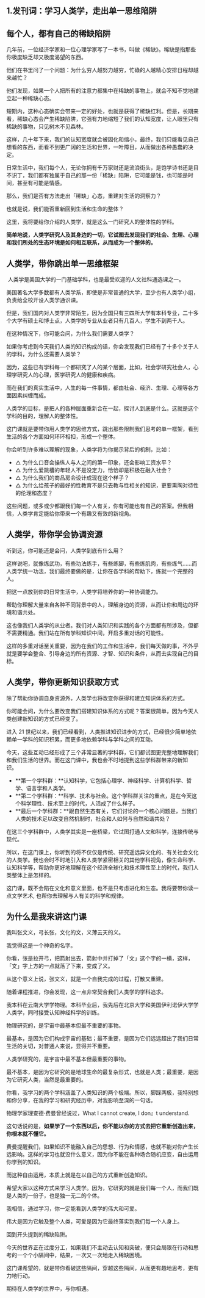 ## 1.发刊词：学习人类学，走出单一思维陷阱
每个人，都有自己的稀缺陷阱
-------------


几年前，一位经济学家和一位心理学家写了一本书，叫做《稀缺》。稀缺是指那些你极度缺乏却又极度渴望的东西。


他们在书里问了一个问题：为什么穷人越努力越穷，忙碌的人越精心安排日程却越来越忙？ 


他们发现，如果一个人把所有的注意力都集中在稀缺的事物上，就会不知不觉地建立起一种稀缺心态。


短期内，这种心态确实会带来一定的好处，也就是获得了稀缺红利。但是，长期来看，稀缺心态会产生稀缺陷阱，它强有力地缩短了我们的认知宽度，让人眼里只有稀缺的事物，只见树木不见森林。 


这样，几十年下来，我们的认知宽度就会被固化和缩小，最终，我们只能看见自己想看的东西，而看不到更广阔的生活和世界，一叶障目，从而做出各种愚蠢的决定。 


日常生活中，我们每个人，无论你拥有千万家财还是流浪街头，是饱学诗书还是目不识丁，我们都有独属于自己的那一份「稀缺」陷阱，它可能是钱，也可能是时间，甚至有可能是情感。


那么，我们是否有方法走出「稀缺」心态，重建对生活的洞察力？ 


也就是说，我们能否重新回到生活和生命的整体？


这里，我将要给你介绍的人类学，就是这么一门研究人的整体性的学科。 


**简单地说，人类学研究人及其身边的一切，它试图去发现我们的社会、生理、心理和我们所处的生态环境是如何相互联系，从而成为一个整体的。**


**人类学，带你跳出单一思维框架**
------------------


 人类学是美国大学的一门基础学科，也是最受欢迎的人文社科通选课之一。


美国著名大学多数都有人类学系，即使是非常普通的大学，至少也有人类学小组，负责给全校开设人类学通识课。 


但是，我们国内对人类学非常陌生，因为全国只有三四所大学有本科专业，二十多个大学有硕士和博士点，人类学的专业从业者只有几百人，学生不到两千人。


在这种情况下，你可能会问，为什么我们需要人类学？ 


如果你考虑到今天我们人类的知识构成的话，你会发现我们已经有了十多个关于人的学科，为什么还需要人类学？ 


因为，这些已有学科每一个都研究了人的某个层面，比如，社会学研究社会人，心理学研究人的心理，医学研究人的健康和疾病。


而在我们的真实生活中，人生的每一件事情，都由社会、经济、生理、心理等各方面因素纠缠而成。 


人类学的目标，是把人的各种层面重新合在一起，探讨人到底是什么。这就是这个学科的目的，理解人的整体性。 


这门课就是要带你用人类学的思维方式，跳出那些限制我们思考的单一框架，看到生活的各个方面如何环环相扣，形成一个整体。


你会听到许多难以理解的现象，人类学将为你揭示背后的机制，比如：


* △ 为什么口音会操纵人与人之间的第一印象，还会影响工资水平？
* △ 为什么爱跳槽的年轻人不是没定力，恰恰却是积极在融入社会？
* △ 为什么我们的商品房会设计成现在这个样子？
* △ 为什么给孩子的最好的性教育不是只去教与性相关的知识，更要熏陶对待性的伦理和态度？

这些问题，或多或少都跟我们每一个人有关，你有可能也有自己的答案。但我相信，人类学肯定能给你带来一个有趣又有效的新视角。


人类学，带你学会协调资源
------------


听到这，你可能还是会问，人类学到底有什么用？ 


这样说吧，就像练武功，有些功法练手，有些练脚，有些练肌肉，有些练气……而人类学统一功法，我们最终要做的是，让你在各学科的帮助下，练就一个完整的人。 


把这一点放到你的日常生活中，人类学将培养你的⼀种协调能⼒。


帮助你理解大量来自各种不同背景中的⼈，理解身边的资源，从而让你和周边的环境和谐共处。


这也像我们人类学的从业者。我们对人类知识和实践的各个方面都有所涉及，但都不需要精通。我们站在所有学科知识中间，开启多重对话的可能性。 


这样的多重对话至关重要，因为在我们的工作和生活中，我们每天做的事，不外乎就是要学会整合、引导身边的所有资源、才智、知识和条件，从而去实现自己的目标。


人类学，带你更新知识获取方式
--------------


除了帮助你协调自身资源外，人类学也将改变你获得和建立知识体系的方式。 


你可能会问，为什么要改变我们搭建知识体系的方式呢？答案很简单，因为今天人类创建新知识的方式已经变了。 


进入 21 世纪以来，我们已经看到，人类推进知识进步的方式，已经很少简单地依赖单一学科的知识积累，而更多地依赖学科与学科之间的互动。 


今天，这些互动已经形成了三个非常显著的学科群，它们都试图更完整地理解我们和我们生活的世界。而在这门课中，我也会不时地提到这些学科群带来的新知识。 


* **第一个学科群：**认知科学，它包括心理学、神经科学、计算机科学、哲学、语言学和人类学。
* **第二个学科群：**科学、技术与社会。这个学科群关注的重点，是在今天这个科学理性、技术至上的时代，人活成了什么样子。
* **最后一个学科群：**跟自然生态有关，它们讨论的一个核心问题是，当我们人类的技术足以改变自然机制时，社会和人如何与自然和谐共处？

在这三个学科群中，人类学其实是一座桥梁，它试图打通人文和科学，连接传统与现代。


所以，在这门课上，你听到的将不仅仅是传统、研究遥远异文化的、有关社会文化的⼈类学。我也会时不时地引入和⼈类学紧密相关的其他学科视角，像生命科学、认知科学等，帮助你更好地理解在这个经济全球化和技术理性至上的时代，我们人类整体上是怎样的。 


这门课，既不会陷在文化和意义里面，也不是只考虑进化和生态。我将要带你读一点文学艺术, 也帮你去理解与人有关的科学和规律。 


为什么是我来讲这门课
----------


我叫张文义，弓长张，文化的文，义薄云天的义。 


我觉得这是一个神奇的名字。 


你看，张是拉开弓，把箭射出去，箭射中并打掉了「文」这个字的一横，这样，「文」字上方的一点就落了下来，变成了义。 


从这个意义上说，张文义，就是一个自我完成的过程，打散又重建。 


随着课程推进，你会发现，这一点非常契合我们人类学的学科追求。


我本科在云南大学学物理。本科毕业后，我先后在北京大学和美国伊利诺伊大学学人类学，同时接受认知神经科学的训练。


物理研究的，是宇宙中最基本但最不重要的事物。 


最基本，是因为它们构成宇宙的基础；最不重要，是因为它们远远超出了我们日常生活的关切，对普通人来说，显得并不重要。 


人类学研究的，是宇宙中最不基本但最重要的事物。


最不基本，是因为它研究的是地球生命的最复杂形式，也就是人类；最重要，是因为它研究人类，当然是最重要的。 


你看，我学习的两个学科涵盖了人类知识的两个极端。所以，脚踩两极，我特别想和你分享，在我的学习和研究经历中，对我影响至深的一句话。 


物理学家理查德·费曼曾经说过，What I cannot create, I don』t understand.  


这句话说的是，**如果学了一个东西以后，你不能以你的方式去把它重新创造出来，你根本就不懂它。**


费曼提醒我们，如果知识不能融入自己的思想、行为和情感，也就不能对你产生长远影响。这样的学习也就没什么意义，因为你不能在各种场合随机应变，自由运用你学到的知识。


而这种自由运用，本质上就是在以自己的方式重新创造知识。


希望大家以这种方式来学习人类学。因为，它研究的就是我们每一个人，而我们既是人类的一份子，也是独一无二的个体。 


我相信，通过学习，你一定能看到人类学的伟大和可爱。


伟大是因为它触及整个人类，可爱是因为它最终落实到我们每一个人身上。


回到开头提到的稀缺陷阱。


今天的世界正在过度分工，如果我们不主动去认知和突破，便只会局限在行动和思考的一个个小隔间中，结果，一次又一次地走入稀缺困境。


这门课希望的，就是带你看破这些隔间，穿越这些隔间，从而更有趣地思考，更有力地行动。  


期待在人类学的世界中，与你相遇。

